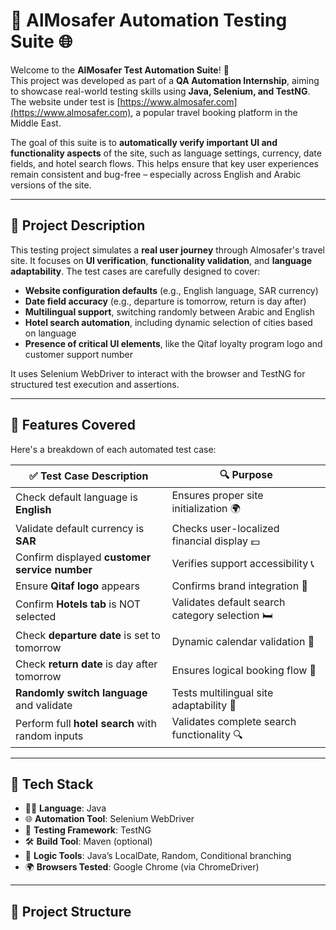 # 🧪 AlMosafer Automation Testing Suite 🌐

Welcome to the **AlMosafer Test Automation Suite**! 🎉  
This project was developed as part of a **QA Automation Internship**, aiming to showcase real-world testing skills using **Java, Selenium, and TestNG**. The website under test is [https://www.almosafer.com](https://www.almosafer.com), a popular travel booking platform in the Middle East.

The goal of this suite is to **automatically verify important UI and functionality aspects** of the site, such as language settings, currency, date fields, and hotel search flows. This helps ensure that key user experiences remain consistent and bug-free – especially across English and Arabic versions of the site.

---

## 📝 Project Description

This testing project simulates a **real user journey** through Almosafer's travel site. It focuses on **UI verification**, **functionality validation**, and **language adaptability**. The test cases are carefully designed to cover:

- **Website configuration defaults** (e.g., English language, SAR currency)
- **Date field accuracy** (e.g., departure is tomorrow, return is day after)
- **Multilingual support**, switching randomly between Arabic and English
- **Hotel search automation**, including dynamic selection of cities based on language
- **Presence of critical UI elements**, like the Qitaf loyalty program logo and customer support number

It uses Selenium WebDriver to interact with the browser and TestNG for structured test execution and assertions.

---

## 🚀 Features Covered

Here's a breakdown of each automated test case:

| ✅ Test Case Description | 🔍 Purpose |
|--------------------------|------------|
| Check default language is **English** | Ensures proper site initialization 🌍 |
| Validate default currency is **SAR** | Checks user-localized financial display 💵 |
| Confirm displayed **customer service number** | Verifies support accessibility 📞 |
| Ensure **Qitaf logo** appears | Confirms brand integration 🔖 |
| Confirm **Hotels tab** is NOT selected | Validates default search category selection 🛏️ |
| Check **departure date** is set to tomorrow | Dynamic calendar validation 📅 |
| Check **return date** is day after tomorrow | Ensures logical booking flow 🔁 |
| **Randomly switch language** and validate | Tests multilingual site adaptability 🔄 |
| Perform full **hotel search** with random inputs | Validates complete search functionality 🔍 |

---

## 🧰 Tech Stack

- 👨‍💻 **Language**: Java
- 🌐 **Automation Tool**: Selenium WebDriver
- 🧪 **Testing Framework**: TestNG
- 🛠️ **Build Tool**: Maven (optional)
- 🧠 **Logic Tools**: Java’s LocalDate, Random, Conditional branching
- 🌍 **Browsers Tested**: Google Chrome (via ChromeDriver)

---

## 📂 Project Structure

